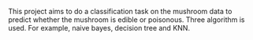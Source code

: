 This project aims to do a classification task on the mushroom data to predict whether the mushroom is edible or poisonous. Three algorithm is used. For example, naive bayes, decision tree and KNN.
